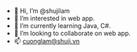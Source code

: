 - 👋 Hi, I’m @shujilam
- 👀 I’m interested in web app.
- 🌱 I’m currently learning Java, C#.
- 💞️ I’m looking to collaborate on web app.
- 📫 cuonglam@shuji.vn

<!---
shujilam/shujilam is a ✨ special ✨ repository because its `README.md` (this file) appears on your GitHub profile.
You can click the Preview link to take a look at your changes.
--->
